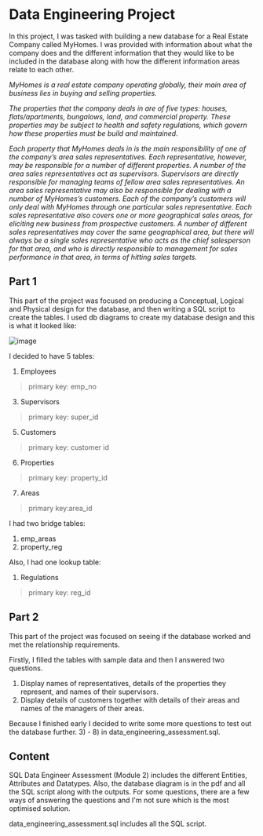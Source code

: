 # Data Engineering Project 

In this project, I was tasked with building a new database for a Real Estate Company called MyHomes. I was provided with information about what the company does and the different information that they would like to be included in the database along with how the different information areas relate to each other. 

_MyHomes is a real estate company operating globally, their main area of business lies in 
buying and selling properties._

_The properties that the company deals in are of five types: houses, flats/apartments, 
bungalows, land, and commercial property. These properties may be subject to health and 
safety regulations, which govern how these properties must be build and maintained._

_Each property that MyHomes deals in is the main responsibility of one of the company’s 
area sales representatives. Each representative, however, may be responsible for a 
number of different properties. A number of the area sales representatives act as 
supervisors. Supervisors are directly responsible for managing teams of fellow area sales 
representatives. An area sales representative may also be responsible for dealing with a 
number of MyHomes’s customers. Each of the company’s customers will only deal with 
MyHomes through one particular sales representative. Each sales representative also 
covers one or more geographical sales areas, for eliciting new business from prospective 
customers. A number of different sales representatives may cover the same geographical 
area, but there will always be a single sales representative who acts as the chief
salesperson for that area, and who is directly responsible to management for sales 
performance in that area, in terms of hitting sales targets._

## Part 1

This part of the project was focused on producing a Conceptual, Logical and Physical design for the database, and then writing a SQL script to create the tables. I used db diagrams to create my database design and this is what it looked like:

![image](https://github.com/kpashindla25/data-engineering-sql-SarahAisagbon/assets/114437040/4c78b2e3-c0da-4df7-9cd1-80910f847ffe)

I decided to have 5 tables:
1. Employees
  > primary key: emp_no
3. Supervisors
  > primary key: super_id
5. Customers
  > primary key: customer id
6. Properties
  > primary key: property_id
7. Areas
  > primary key:area_id

I had two bridge tables:
1. emp_areas
2. property_reg

Also, I had one lookup table:
1. Regulations
  > primary key: reg_id

## Part 2

This part of the project was focused on seeing if the database worked and met the relationship requirements.

Firstly, I filled the tables with sample data and then I answered two questions. 

1) Display names of representatives, details of the properties they represent, and 
names of their supervisors.
2) Display details of customers together with details of their areas and names of the 
managers of their areas.

Because I finished early I decided to write some more questions to test out the database further. 3) - 8) in data_engineering_assessment.sql.


## Content 

SQL Data Engineer Assessment (Module 2) includes the different Entities, Attributes and Datatypes. Also, the database diagram is in the pdf and all the SQL script along with the outputs. For some questions, there are a few ways of answering the questions and I'm not sure which is the most optimised solution.

data_engineering_assessment.sql includes all the SQL script.




